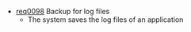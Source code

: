 * [req0098](https://github.com/DomainDrivenArchitecture/ddaRequirement/blob/master/en/requirements/req0098.md) Backup for log files
	* The system saves the log files of an application
